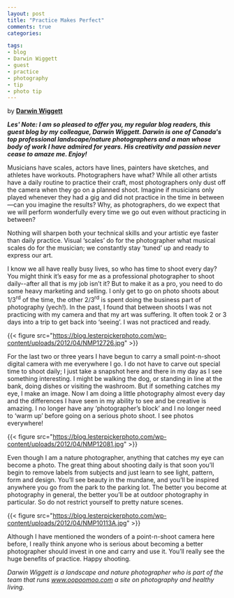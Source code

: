 ```yaml
---
layout: post
title: "Practice Makes Perfect"
comments: true
categories:

tags:
- blog
- Darwin Wiggett
- guest
- practice
- photography
- tip
- photo tip
---
```

by <strong><a href="http://www.darwinwiggett.com">Darwin Wiggett</a></strong>

<strong><em>Les' Note: I am so pleased to offer you, my regular blog readers, this guest blog by my colleague, Darwin Wiggett. Darwin is one of Canada's top professional landscape/nature photographers and a man whose body of work I have admired for years. His creativity and passion never cease to amaze me. Enjoy!</em></strong>

Musicians have scales, actors have lines, painters have sketches, and athletes have workouts. Photographers have what? While all other artists have a daily routine to practice their craft, most photographers only dust off the camera when they go on a planned shoot. Imagine if musicians only played whenever they had a gig and did not practice in the time in between—can you imagine the results? Why, as photographers, do we expect that we will perform wonderfully every time we go out even without practicing in between?

Nothing will sharpen both your technical skills and your artistic eye faster than daily practice. Visual ‘scales’ do for the photographer what musical scales do for the musician; we constantly stay ‘tuned’ up and ready to express our art.

I know we all have really busy lives, so who has time to shoot every day? You might think it’s easy for me as a professional photographer to shoot daily--after all that is my job isn’t it? But to make it as a pro, you need to do some heavy marketing and selling. I only get to go on photo shoots about 1/3<sup>rd</sup> of the time, the other 2/3<sup>rd</sup> is spent doing the business part of photography (yech!). In the past, I found that between shoots I was not practicing with my camera and that my art was suffering. It often took 2 or 3 days into a trip to get back into ‘seeing’. I was not practiced and ready.

{{< figure src="https://blog.lesterpickerphoto.com/wp-content/uploads/2012/04/NMP12726.jpg" >}}

For the last two or three years I have begun to carry a small point-n-shoot digital camera with me everywhere I go. I do not have to carve out special time to shoot daily; I just take a snapshot here and there in my day as I see something interesting. I might be walking the dog, or standing in line at the bank, doing dishes or visiting the washroom. But if something catches my eye, I make an image. Now I am doing a little photography almost every day and the differences I have seen in my ability to see and be creative is amazing. I no longer have any ‘photographer’s block’ and I no longer need to ‘warm up’ before going on a serious photo shoot. I see photos everywhere!

{{< figure src="https://blog.lesterpickerphoto.com/wp-content/uploads/2012/04/NMP12081.jpg" >}}

Even though I am a nature photographer, anything that catches my eye can become a photo. The great thing about shooting daily is that soon you’ll begin to remove labels from subjects and just learn to see light, pattern, form and design. You’ll see beauty in the mundane, and you’ll be inspired anywhere you go from the park to the parking lot. The better you become at photography in general, the better you’ll be at outdoor photography in particular. So do not restrict yourself to pretty nature scenes.

{{< figure src="https://blog.lesterpickerphoto.com/wp-content/uploads/2012/04/NMP10113A.jpg" >}}

Although I have mentioned the wonders of a point-n-shoot camera here before, I really think anyone who is serious about becoming a better photographer should invest in one and carry and use it. You’ll really see the huge benefits of practice. Happy shooting.

<em>Darwin Wiggett is a landscape and nature photographer who is part of the team that runs <a href="http://www.oopoomoo.com">www.oopoomoo.com</a> a site on photography and healthy living.</em>